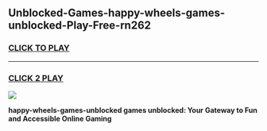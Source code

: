 
## Unblocked-Games-happy-wheels-games-unblocked-Play-Free-rn262
<h3>
<a href="https://premium76.site?title=happy-wheels-games-unblocked&ref=15A">CLICK TO PLAY</a></h3>
<hr>

<h3>
<a href="https://premium76.site?title=happy-wheels-games-unblocked&ref=15A">CLICK 2 PLAY</a>
  
</h3>

<a href="https://premium76.site?title=happy-wheels-games-unblocked&ref=15A"><img src="https://clearcache.store/games.png"></a>


**happy-wheels-games-unblocked games unblocked: Your Gateway to Fun and Accessible Online Gaming**
